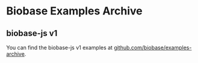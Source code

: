# Biobase Examples Archive

## biobase-js v1

You can find the biobase-js v1 examples at [github.com/biobase/examples-archive](https://github.com/biobase-ai/examples-archive).

